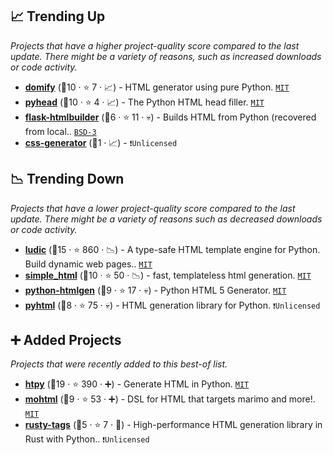 ## 📈 Trending Up

_Projects that have a higher project-quality score compared to the last update. There might be a variety of reasons, such as increased downloads or code activity._

- <b><a href="https://github.com/Parnassius/domify">domify</a></b> (🥈10 ·  ⭐ 7 · 📈) - HTML generator using pure Python. <code><a href="http://bit.ly/34MBwT8">MIT</a></code>
- <b><a href="https://github.com/CheeseCake87/pyhead">pyhead</a></b> (🥈10 ·  ⭐ 4 · 📈) - The Python HTML head filler. <code><a href="http://bit.ly/34MBwT8">MIT</a></code>
- <b><a href="https://github.com/quokkaproject/flask-htmlbuilder">flask-htmlbuilder</a></b> (🥉6 ·  ⭐ 11 · 💀) - Builds HTML from Python (recovered from local.. <code><a href="http://bit.ly/3aKzpTv">BSD-3</a></code>
- <b><a href="{}">css-generator</a></b> (🥉1 · 📈) -  <code>❗Unlicensed</code>

## 📉 Trending Down

_Projects that have a lower project-quality score compared to the last update. There might be a variety of reasons such as decreased downloads or code activity._

- <b><a href="https://github.com/getludic/ludic">ludic</a></b> (🥇15 ·  ⭐ 860 · 📉) - A type-safe HTML template engine for Python. Build dynamic web pages.. <code><a href="http://bit.ly/34MBwT8">MIT</a></code>
- <b><a href="https://github.com/keithasaurus/simple_html">simple_html</a></b> (🥈10 ·  ⭐ 50 · 📉) - fast, templateless html generation. <code><a href="http://bit.ly/34MBwT8">MIT</a></code>
- <b><a href="https://github.com/srittau/python-htmlgen">python-htmlgen</a></b> (🥈9 ·  ⭐ 17 · 💀) - Python HTML 5 Generator. <code><a href="http://bit.ly/34MBwT8">MIT</a></code>
- <b><a href="https://github.com/cenkalti/pyhtml">pyhtml</a></b> (🥉8 ·  ⭐ 75 · 💀) - HTML generation library for Python. <code>❗Unlicensed</code>

## ➕ Added Projects

_Projects that were recently added to this best-of list._

- <b><a href="https://github.com/pelme/htpy">htpy</a></b> (🥇19 ·  ⭐ 390 · ➕) - Generate HTML in Python. <code><a href="http://bit.ly/34MBwT8">MIT</a></code>
- <b><a href="https://github.com/koaning/mohtml">mohtml</a></b> (🥈9 ·  ⭐ 53 · ➕) - DSL for HTML that targets marimo and more!. <code><a href="http://bit.ly/34MBwT8">MIT</a></code>
- <b><a href="https://github.com/ndendic/RustyTags">rusty-tags</a></b> (🥉5 ·  ⭐ 7 · 🐣) - High-performance HTML generation library in Rust with Python.. <code>❗Unlicensed</code>

